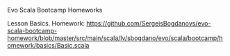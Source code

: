Evo Scala Bootcamp Homeworks

Lesson Basics.
Homework: https://github.com/SergejsBogdanovs/evo-scala-bootcamp-homework/blob/master/src/main/scala/lv/sbogdano/evo/scala/bootcamp/homework/basics/Basic.scala
